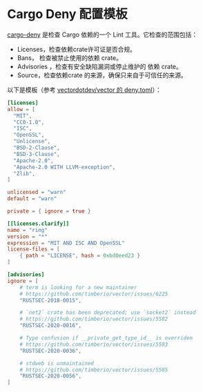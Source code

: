 # Cargo Deny 配置模板

[cargo-deny](https://github.com/EmbarkStudios/cargo-deny)  是检查 Cargo 依赖的一个 Lint 工具。它检查的范围包括：

- Licenses，检查依赖crate许可证是否合规。
- Bans， 检查被禁止使用的依赖 crate。
- Advisories ，检查有安全缺陷漏洞或停止维护的 依赖 crate。
- Source，检查依赖crate 的来源，确保只来自于可信任的来源。

以下是模板（参考 [vectordotdev/vector  的 deny.toml](https://github.com/vectordotdev/vector/blob/master/deny.toml)）：

```toml
[licenses]
allow = [
  "MIT",
  "CC0-1.0",
  "ISC",
  "OpenSSL",
  "Unlicense",
  "BSD-2-Clause",
  "BSD-3-Clause",
  "Apache-2.0",
  "Apache-2.0 WITH LLVM-exception",
  "Zlib",
]

unlicensed = "warn"
default = "warn"

private = { ignore = true }

[[licenses.clarify]]
name = "ring"
version = "*"
expression = "MIT AND ISC AND OpenSSL"
license-files = [
    { path = "LICENSE", hash = 0xbd0eed23 }
]

[advisories]
ignore = [
    # term is looking for a new maintainer
    # https://github.com/timberio/vector/issues/6225
    "RUSTSEC-2018-0015",

    # `net2` crate has been deprecated; use `socket2` instead
    # https://github.com/timberio/vector/issues/5582
    "RUSTSEC-2020-0016",

    # Type confusion if __private_get_type_id__ is overriden
    # https://github.com/timberio/vector/issues/5583
    "RUSTSEC-2020-0036",

    # stdweb is unmaintained
    # https://github.com/timberio/vector/issues/5585
    "RUSTSEC-2020-0056",
]
```

